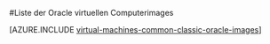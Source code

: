 <properties
  pageTitle="Oracle VM aus | Microsoft Azure"
  description="Abrufen Sie der Oracle Bilder in der Galerie Azure und erstellen Sie einen Oracle virtuellen Computer."
  services="virtual-machines-windows"
  documentationCenter=""
  authors="rickstercdn"
  manager="timlt"
  editor=""
  tags="azure-service-management, azure-resource-manager"/>

<tags
  ms.service="virtual-machines-windows"
  ms.devlang="na"
  ms.topic="article"
  ms.tgt_pltfrm="vm-windows"
  ms.workload="infrastructure-services"
  ms.date="09/06/2016"
  ms.author="rclaus" />

#<a name="list-of-oracle-virtual-machine-images"></a>Liste der Oracle virtuellen Computerimages

[AZURE.INCLUDE [virtual-machines-common-classic-oracle-images](../../includes/virtual-machines-common-classic-oracle-images.md)]
